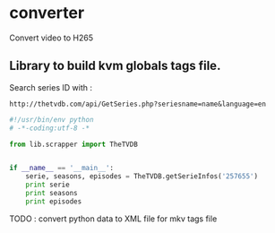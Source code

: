 # converter
Convert video to H265

## Library to build kvm globals tags file.

Search series ID with :

``http://thetvdb.com/api/GetSeries.php?seriesname=name&language=en``

```python
#!/usr/bin/env python
# -*-coding:utf-8 -*

from lib.scrapper import TheTVDB


if __name__ == '__main__':
    serie, seasons, episodes = TheTVDB.getSerieInfos('257655')
    print serie
    print seasons
    print episodes
```

TODO : convert python data to XML file for mkv tags file
